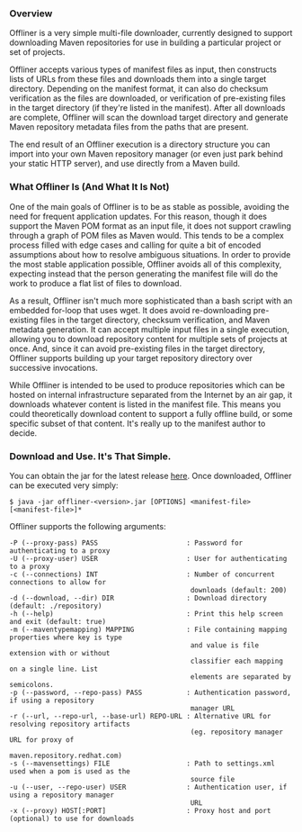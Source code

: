 ---
---

### Overview

Offliner is a very simple multi-file downloader, currently designed to support downloading Maven repositories for use in building a particular project or set of projects. 

Offliner accepts various types of manifest files as input, then constructs lists of URLs from these files and downloads them into a single target directory. Depending on the manifest format, it can also do checksum verification as the files are downloaded, or verification of pre-existing files in the target directory (if they're listed in the manifest). After all downloads are complete, Offliner will scan the download target directory and generate Maven repository metadata files from the paths that are present.

The end result of an Offliner execution is a directory structure you can import into your own Maven repository manager (or even just park behind your static HTTP server), and use directly from a Maven build.

### What Offliner Is (And What It Is Not)

One of the main goals of Offliner is to be as stable as possible, avoiding the need for frequent application updates. For this reason, though it does support the Maven POM format as an input file, it does not support crawling through a graph of POM files as Maven would. This tends to be a complex process filled with edge cases and calling for quite a bit of encoded assumptions about how to resolve ambiguous situations. In order to provide the most stable application possible, Offliner avoids all of this complexity, expecting instead that the person generating the manifest file will do the work to produce a flat list of files to download.

As a result, Offliner isn't much more sophisticated than a bash script with an embedded for-loop that uses wget. It does avoid re-downloading pre-existing files in the target directory, checksum verification, and Maven metadata generation. It can accept multiple input files in a single execution, allowing you to download repository content for multiple sets of projects at once. And, since it can avoid pre-existing files in the target directory, Offliner supports building up your target repository directory over successive invocations.

While Offliner is intended to be used to produce repositories which can be hosted on internal infrastructure separated from the Internet by an air gap, it downloads whatever content is listed in the manifest file. This means you could theoretically download content to support a fully offline build, or some specific subset of that content. It's really up to the manifest author to decide.

### Download and Use. It's That Simple.

You can obtain the jar for the latest release [here](http://repo.maven.apache.org/maven2/com/redhat/red/offliner/offliner). Once downloaded, Offliner can be executed very simply:

    $ java -jar offliner-<version>.jar [OPTIONS] <manifest-file> [<manifest-file>]*

Offliner supports the following arguments:

    -P (--proxy-pass) PASS                      : Password for authenticating to a proxy
    -U (--proxy-user) USER                      : User for authenticating to a proxy
    -c (--connections) INT                      : Number of concurrent connections to allow for
                                                 downloads (default: 200)
    -d (--download, --dir) DIR                  : Download directory (default: ./repository)
    -h (--help)                                 : Print this help screen and exit (default: true)
    -m (--maventypemapping) MAPPING             : File containing mapping properties where key is type
                                                 and value is file extension with or without
                                                 classifier each mapping on a single line. List
                                                 elements are separated by semicolons.
    -p (--password, --repo-pass) PASS           : Authentication password, if using a repository
                                                 manager URL
    -r (--url, --repo-url, --base-url) REPO-URL : Alternative URL for resolving repository artifacts
                                                 (eg. repository manager URL for proxy of
                                                 maven.repository.redhat.com)
    -s (--mavensettings) FILE                   : Path to settings.xml used when a pom is used as the
                                                 source file
    -u (--user, --repo-user) USER               : Authentication user, if using a repository manager
                                                 URL
    -x (--proxy) HOST[:PORT]                    : Proxy host and port (optional) to use for downloads

